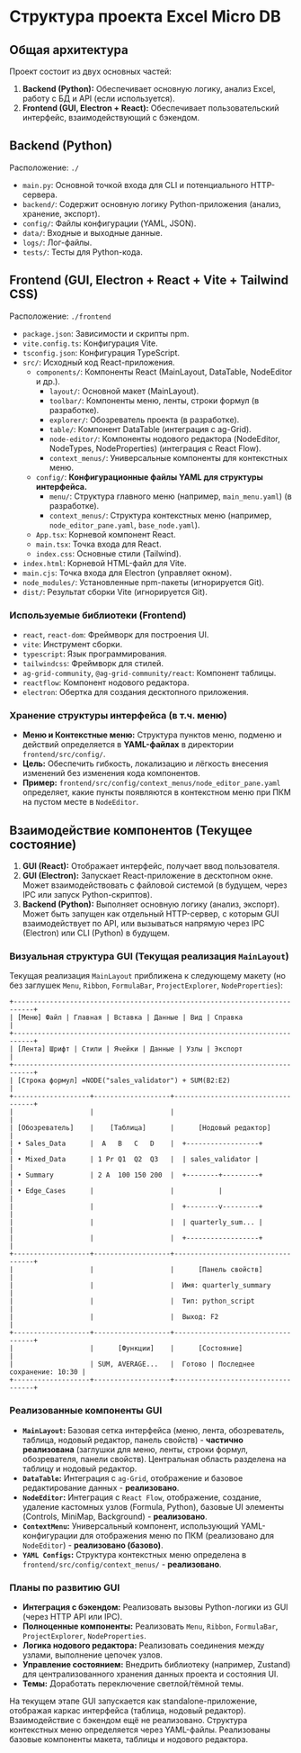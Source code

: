 # Структура проекта Excel Micro DB

## Общая архитектура

Проект состоит из двух основных частей:

1.  **Backend (Python):** Обеспечивает основную логику, анализ Excel, работу с БД и API (если используется).
2.  **Frontend (GUI, Electron + React):** Обеспечивает пользовательский интерфейс, взаимодействующий с бэкендом.

## Backend (Python)

Расположение: `./`

*   `main.py`: Основной точкой входа для CLI и потенциального HTTP-сервера.
*   `backend/`: Содержит основную логику Python-приложения (анализ, хранение, экспорт).
*   `config/`: Файлы конфигурации (YAML, JSON).
*   `data/`: Входные и выходные данные.
*   `logs/`: Лог-файлы.
*   `tests/`: Тесты для Python-кода.

## Frontend (GUI, Electron + React + Vite + Tailwind CSS)

Расположение: `./frontend`

*   `package.json`: Зависимости и скрипты npm.
*   `vite.config.ts`: Конфигурация Vite.
*   `tsconfig.json`: Конфигурация TypeScript.
*   `src/`: Исходный код React-приложения.
    *   `components/`: Компоненты React (MainLayout, DataTable, NodeEditor и др.).
        *   `layout/`: Основной макет (MainLayout).
        *   `toolbar/`: Компоненты меню, ленты, строки формул (в разработке).
        *   `explorer/`: Обозреватель проекта (в разработке).
        *   `table/`: Компонент DataTable (интеграция с ag-Grid).
        *   `node-editor/`: Компоненты нодового редактора (NodeEditor, NodeTypes, NodeProperties) (интеграция с React Flow).
        *   `context_menus/`: Универсальные компоненты для контекстных меню.
    *   `config/`: **Конфигурационные файлы YAML для структуры интерфейса.**
        *   `menu/`: Структура главного меню (например, `main_menu.yaml`) (в разработке).
        *   `context_menus/`: Структура контекстных меню (например, `node_editor_pane.yaml`, `base_node.yaml`).
    *   `App.tsx`: Корневой компонент React.
    *   `main.tsx`: Точка входа для React.
    *   `index.css`: Основные стили (Tailwind).
*   `index.html`: Корневой HTML-файл для Vite.
*   `main.cjs`: Точка входа для Electron (управляет окном).
*   `node_modules/`: Установленные npm-пакеты (игнорируется Git).
*   `dist/`: Результат сборки Vite (игнорируется Git).

### Используемые библиотеки (Frontend)

*   `react`, `react-dom`: Фреймворк для построения UI.
*   `vite`: Инструмент сборки.
*   `typescript`: Язык программирования.
*   `tailwindcss`: Фреймворк для стилей.
*   `ag-grid-community`, `@ag-grid-community/react`: Компонент таблицы.
*   `reactflow`: Компонент нодового редактора.
*   `electron`: Обертка для создания десктопного приложения.

### Хранение структуры интерфейса (в т.ч. меню)

*   **Меню и Контекстные меню:** Структура пунктов меню, подменю и действий определяется в **YAML-файлах** в директории `frontend/src/config/`.
*   **Цель:** Обеспечить гибкость, локализацию и лёгкость внесения изменений без изменения кода компонентов.
*   **Пример:** `frontend/src/config/context_menus/node_editor_pane.yaml` определяет, какие пункты появляются в контекстном меню при ПКМ на пустом месте в `NodeEditor`.

## Взаимодействие компонентов (Текущее состояние)

1.  **GUI (React):** Отображает интерфейс, получает ввод пользователя.
2.  **GUI (Electron):** Запускает React-приложение в десктопном окне. Может взаимодействовать с файловой системой (в будущем, через IPC или запуск Python-скриптов).
3.  **Backend (Python):** Выполняет основную логику (анализ, экспорт). Может быть запущен как отдельный HTTP-сервер, с которым GUI взаимодействует по API, или вызываться напрямую через IPC (Electron) или CLI (Python) в будущем.

### Визуальная структура GUI (Текущая реализация `MainLayout`)

Текущая реализация `MainLayout` приближена к следующему макету (но без заглушек `Menu`, `Ribbon`, `FormulaBar`, `ProjectExplorer`, `NodeProperties`):

```
+---------------------------------------------------------------------------+
| [Меню] Файл | Главная | Вставка | Данные | Вид | Справка                |
+---------------------------------------------------------------------------+
| [Лента] Шрифт | Стили | Ячейки | Данные | Узлы | Экспорт                |
+---------------------------------------------------------------------------+
| [Строка формул] =NODE("sales_validator") + SUM(B2:E2)                    |
+-------------------+-------------------+-----------------------------------+
|                   |                   |                                   |
| [Обозреватель]    |    [Таблица]      |      [Нодовый редактор]           |
| • Sales_Data      |  A   B   C   D    |  +------------------+              |
| • Mixed_Data      | 1 Pr Q1  Q2  Q3   |  | sales_validator |              |
| • Summary         | 2 A  100 150 200  |  +--------+---------+              |
| • Edge_Cases      |                   |           |                            |
|                   |                   |  +--------v---------+              |
|                   |                   |  | quarterly_sum... |              |
|                   |                   |  +------------------+              |
+-------------------+-------------------+-----------------------------------+
|                   |                   |      [Панель свойств]             |
|                   |                   |  Имя: quarterly_summary           |
|                   |                   |  Тип: python_script               |
|                   |                   |  Выход: F2                        |
+-------------------+-------------------+-----------------------------------+
|                   |      [Функции]    |      [Состояние]                  |
|                   | SUM, AVERAGE...   |  Готово | Последнее сохранение: 10:30 |
+-------------------+-------------------+-----------------------------------+
```

### Реализованные компоненты GUI

*   **`MainLayout`:** Базовая сетка интерфейса (меню, лента, обозреватель, таблица, нодовый редактор, панель свойств) - **частично реализована** (заглушки для меню, ленты, строки формул, обозревателя, панели свойств). Центральная область разделена на таблицу и нодовый редактор.
*   **`DataTable`:** Интеграция с `ag-Grid`, отображение и базовое редактирование данных - **реализовано**.
*   **`NodeEditor`:** Интеграция с `React Flow`, отображение, создание, удаление кастомных узлов (Formula, Python), базовые UI элементы (Controls, MiniMap, Background) - **реализовано**.
*   **`ContextMenu`:** Универсальный компонент, использующий YAML-конфигурации для отображения меню по ПКМ (реализовано для `NodeEditor`) - **реализовано (базово)**.
*   **`YAML Configs`:** Структура контекстных меню определена в `frontend/src/config/context_menus/` - **реализовано**.

### Планы по развитию GUI

*   **Интеграция с бэкендом:** Реализовать вызовы Python-логики из GUI (через HTTP API или IPC).
*   **Полноценные компоненты:** Реализовать `Menu`, `Ribbon`, `FormulaBar`, `ProjectExplorer`, `NodeProperties`.
*   **Логика нодового редактора:** Реализовать соединения между узлами, выполнение цепочек узлов.
*   **Управление состоянием:** Внедрить библиотеку (например, Zustand) для централизованного хранения данных проекта и состояния UI.
*   **Темы:** Доработать переключение светлой/тёмной темы.

На текущем этапе GUI запускается как standalone-приложение, отображая каркас интерфейса (таблица, нодовый редактор). Взаимодействие с бэкендом ещё не реализовано. Структура контекстных меню определяется через YAML-файлы. Реализованы базовые компоненты макета, таблицы и нодового редактора.
